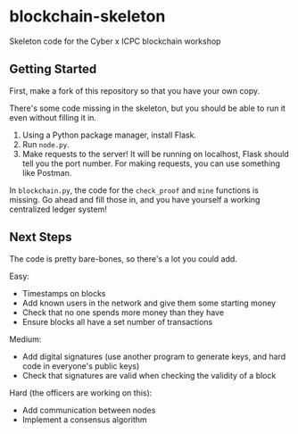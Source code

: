 # blockchain-skeleton
Skeleton code for the Cyber x ICPC blockchain workshop

## Getting Started
First, make a fork of this repository so that you have your own copy. 

There's some code missing in the skeleton, but you should be able to run it even without filling it in.

1. Using a Python package manager, install Flask.
2. Run `node.py`.
3. Make requests to the server! It will be running on localhost, Flask should tell you the port number. For making requests, you can use something like Postman.

In `blockchain.py`, the code for the `check_proof` and `mine` functions is missing. Go ahead and fill those in, and you have yourself a working centralized ledger system!

## Next Steps
The code is pretty bare-bones, so there's a lot you could add.

Easy:
- Timestamps on blocks
- Add known users in the network and give them some starting money
- Check that no one spends more money than they have
- Ensure blocks all have a set number of transactions

Medium:
- Add digital signatures (use another program to generate keys, and hard code in everyone's public keys)
- Check that signatures are valid when checking the validity of a block

Hard (the officers are working on this):
- Add communication between nodes
- Implement a consensus algorithm
